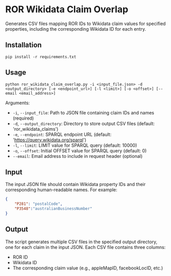 # ROR Wikidata Claim Overlap

Generates CSV files mapping ROR IDs to Wikidata claim values for specified properties, including the corresponding Wikidata ID for each entry.

## Installation

```
pip install -r requirements.txt
```

## Usage

```
python ror_wikidata_claim_overlap.py -i <input_file.json> -d <output_directory> [-e <endpoint_url>] [-l <limit>] [-o <offset>] [--email <email_address>]
```

Arguments:
- `-i`, `--input_file`: Path to JSON file containing claim IDs and names (required)
- `-d`, `--output_directory`: Directory to store output CSV files (default: 'ror_wikidata_claims')
- `-e`, `--endpoint`: SPARQL endpoint URL (default: 'https://query.wikidata.org/sparql')
- `-l`, `--limit`: LIMIT value for SPARQL query (default: 10000)
- `-o`, `--offset`: Initial OFFSET value for SPARQL query (default: 0)
- `--email`: Email address to include in request header (optional)

## Input

The input JSON file should contain Wikidata property IDs and their corresponding human-readable names. For example:

```json
{
    "P281": "postalCode",
    "P3548":"australianBusinessNumber"
}
```

## Output

The script generates multiple CSV files in the specified output directory, one for each claim in the input JSON. Each CSV file contains three columns:
- ROR ID
- Wikidata ID
- The corresponding claim value (e.g., appleMapID, facebookLocID, etc.)


